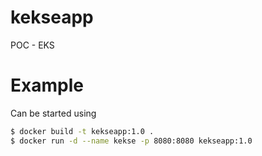 # kekseapp
POC - EKS

# Example

Can be started using

```bash
$ docker build -t kekseapp:1.0 .
$ docker run -d --name kekse -p 8080:8080 kekseapp:1.0
```
